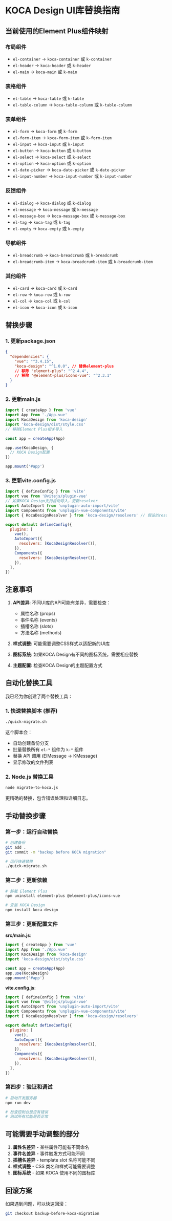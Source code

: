 # KOCA Design UI库替换指南

## 当前使用的Element Plus组件映射

### 布局组件
- `el-container` → `koca-container` 或 `k-container`
- `el-header` → `koca-header` 或 `k-header`
- `el-main` → `koca-main` 或 `k-main`

### 表格组件
- `el-table` → `koca-table` 或 `k-table`
- `el-table-column` → `koca-table-column` 或 `k-table-column`

### 表单组件
- `el-form` → `koca-form` 或 `k-form`
- `el-form-item` → `koca-form-item` 或 `k-form-item`
- `el-input` → `koca-input` 或 `k-input`
- `el-button` → `koca-button` 或 `k-button`
- `el-select` → `koca-select` 或 `k-select`
- `el-option` → `koca-option` 或 `k-option`
- `el-date-picker` → `koca-date-picker` 或 `k-date-picker`
- `el-input-number` → `koca-input-number` 或 `k-input-number`

### 反馈组件
- `el-dialog` → `koca-dialog` 或 `k-dialog`
- `el-message` → `koca-message` 或 `k-message`
- `el-message-box` → `koca-message-box` 或 `k-message-box`
- `el-tag` → `koca-tag` 或 `k-tag`
- `el-empty` → `koca-empty` 或 `k-empty`

### 导航组件
- `el-breadcrumb` → `koca-breadcrumb` 或 `k-breadcrumb`
- `el-breadcrumb-item` → `koca-breadcrumb-item` 或 `k-breadcrumb-item`

### 其他组件
- `el-card` → `koca-card` 或 `k-card`
- `el-row` → `koca-row` 或 `k-row`
- `el-col` → `koca-col` 或 `k-col`
- `el-icon` → `koca-icon` 或 `k-icon`

## 替换步骤

### 1. 更新package.json
```json
{
  "dependencies": {
    "vue": "^3.4.15",
    "koca-design": "^1.0.0", // 替换element-plus
    // 移除 "element-plus": "^2.4.4",
    // 移除 "@element-plus/icons-vue": "^2.3.1"
  }
}
```

### 2. 更新main.js
```javascript
import { createApp } from 'vue'
import App from './App.vue'
import KocaDesign from 'koca-design'
import 'koca-design/dist/style.css'
// 移除Element Plus相关导入

const app = createApp(App)

app.use(KocaDesign, {
  // KOCA Design配置
})

app.mount('#app')
```

### 3. 更新vite.config.js
```javascript
import { defineConfig } from 'vite'
import vue from '@vitejs/plugin-vue'
// 如果KOCA Design支持自动导入，更新resolver
import AutoImport from 'unplugin-auto-import/vite'
import Components from 'unplugin-vue-components/vite'
import { KocaDesignResolver } from 'koca-design/resolvers' // 假设的resolver

export default defineConfig({
  plugins: [
    vue(),
    AutoImport({
      resolvers: [KocaDesignResolver()],
    }),
    Components({
      resolvers: [KocaDesignResolver()],
    }),
  ],
})
```

## 注意事项

1. **API差异**: 不同UI库的API可能有差异，需要检查：
   - 属性名称 (props)
   - 事件名称 (events)
   - 插槽名称 (slots)
   - 方法名称 (methods)

2. **样式调整**: 可能需要调整CSS样式以适配新的UI库

3. **图标系统**: 如果KOCA Design有不同的图标系统，需要相应替换

4. **主题配置**: 检查KOCA Design的主题配置方式

## 自动化替换工具

我已经为你创建了两个替换工具：

### 1. 快速替换脚本 (推荐)
```bash
./quick-migrate.sh
```

这个脚本会：
- 自动创建备份分支
- 批量替换所有 `el-*` 组件为 `k-*` 组件
- 替换 API 调用 (ElMessage → KMessage)
- 显示修改的文件列表

### 2. Node.js 替换工具
```bash
node migrate-to-koca.js
```

更精确的替换，包含错误处理和详细日志。

## 手动替换步骤

### 第一步：运行自动替换
```bash
# 创建备份
git add .
git commit -m "backup before KOCA migration"

# 运行快速替换
./quick-migrate.sh
```

### 第二步：更新依赖
```bash
# 卸载 Element Plus
npm uninstall element-plus @element-plus/icons-vue

# 安装 KOCA Design
npm install koca-design
```

### 第三步：更新配置文件

**src/main.js**:
```javascript
import { createApp } from 'vue'
import App from './App.vue'
import KocaDesign from 'koca-design'
import 'koca-design/dist/style.css'

const app = createApp(App)
app.use(KocaDesign)
app.mount('#app')
```

**vite.config.js**:
```javascript
import { defineConfig } from 'vite'
import vue from '@vitejs/plugin-vue'
import AutoImport from 'unplugin-auto-import/vite'
import Components from 'unplugin-vue-components/vite'
import { KocaDesignResolver } from 'koca-design/resolvers'

export default defineConfig({
  plugins: [
    vue(),
    AutoImport({
      resolvers: [KocaDesignResolver()],
    }),
    Components({
      resolvers: [KocaDesignResolver()],
    }),
  ],
})
```

### 第四步：验证和调试
```bash
# 启动开发服务器
npm run dev

# 检查控制台是否有错误
# 测试所有功能是否正常
```

## 可能需要手动调整的部分

1. **属性名差异** - 某些属性可能有不同命名
2. **事件名差异** - 事件触发方式可能不同  
3. **插槽名差异** - template slot 名称可能不同
4. **样式调整** - CSS 类名和样式可能需要调整
5. **图标系统** - 如果 KOCA 使用不同的图标库

## 回滚方案

如果遇到问题，可以快速回滚：
```bash
git checkout backup-before-koca-migration
```
